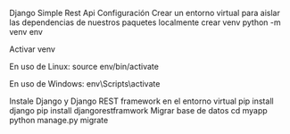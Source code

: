 Django Simple Rest Api
Configuración
Crear un entorno virtual para aislar las dependencias de nuestros paquetes localmente
crear venv python -m venv env

Activar venv

En uso de Linux: source env/bin/activate

En uso de Windows: env\Scripts\activate

Instale Django y Django REST framework en el entorno virtual
pip install django
pip install djangorestframwork
Migrar base de datos
cd myapp
python manage.py migrate


